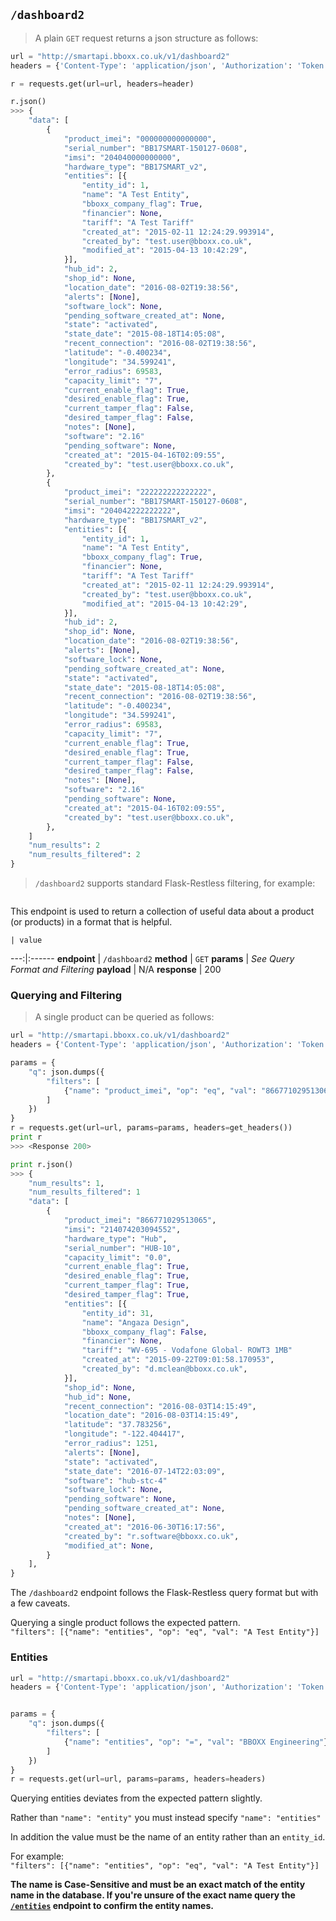 ## `/dashboard2`
> A plain `GET` request returns a json structure as follows:

```python
url = "http://smartapi.bboxx.co.uk/v1/dashboard2"
headers = {'Content-Type': 'application/json', 'Authorization': 'Token token=' + A_VALID_TOKEN}

r = requests.get(url=url, headers=header)

r.json()
>>> {
    "data": [
        {
            "product_imei": "000000000000000",
            "serial_number": "BB17SMART-150127-0608",
            "imsi": "204040000000000",
            "hardware_type": "BB17SMART_v2",
            "entities": [{
                "entity_id": 1, 
                "name": "A Test Entity",
                "bboxx_company_flag": True,
                "financier": None,
                "tariff": "A Test Tariff"
                "created_at": "2015-02-11 12:24:29.993914",
                "created_by": "test.user@bboxx.co.uk",
                "modified_at": "2015-04-13 10:42:29",
            }],
            "hub_id": 2,
            "shop_id": None,
            "location_date": "2016-08-02T19:38:56",
            "alerts": [None],
            "software_lock": None,
            "pending_software_created_at": None,
            "state": "activated",
            "state_date": "2015-08-18T14:05:08",
            "recent_connection": "2016-08-02T19:38:56",
            "latitude": "-0.400234",
            "longitude": "34.599241",
            "error_radius": 69583,
            "capacity_limit": "7",
            "current_enable_flag": True,
            "desired_enable_flag": True,
            "current_tamper_flag": False,
            "desired_tamper_flag": False,
            "notes": [None],
            "software": "2.16"
            "pending_software": None,
            "created_at": "2015-04-16T02:09:55",
            "created_by": "test.user@bboxx.co.uk",
        }, 
        {
            "product_imei": "222222222222222",
            "serial_number": "BB17SMART-150127-0608",
            "imsi": "204042222222222",
            "hardware_type": "BB17SMART_v2",
            "entities": [{
                "entity_id": 1, 
                "name": "A Test Entity",
                "bboxx_company_flag": True,
                "financier": None,
                "tariff": "A Test Tariff"
                "created_at": "2015-02-11 12:24:29.993914",
                "created_by": "test.user@bboxx.co.uk",
                "modified_at": "2015-04-13 10:42:29",
            }],
            "hub_id": 2,
            "shop_id": None,
            "location_date": "2016-08-02T19:38:56",
            "alerts": [None],
            "software_lock": None,
            "pending_software_created_at": None,
            "state": "activated",
            "state_date": "2015-08-18T14:05:08",
            "recent_connection": "2016-08-02T19:38:56",
            "latitude": "-0.400234",
            "longitude": "34.599241",
            "error_radius": 69583,
            "capacity_limit": "7",
            "current_enable_flag": True,
            "desired_enable_flag": True,
            "current_tamper_flag": False,
            "desired_tamper_flag": False,
            "notes": [None],
            "software": "2.16"
            "pending_software": None,
            "created_at": "2015-04-16T02:09:55",
            "created_by": "test.user@bboxx.co.uk",
        }, 
    ]
    "num_results": 2
    "num_results_filtered": 2
}
```

> `/dashboard2` supports standard Flask-Restless filtering, for example:

```python

```

This endpoint is used to return a collection of useful data about a product (or products) in a format that is helpful. 

    | value 
---:|:------
__endpoint__ | `/dashboard2`
__method__ | `GET`
__params__ | _See Query Format and Filtering_
__payload__ | N/A
__response__ | 200

### Querying and Filtering

> A single product can be queried as follows:

```python
url = "http://smartapi.bboxx.co.uk/v1/dashboard2"
headers = {'Content-Type': 'application/json', 'Authorization': 'Token token=' + A_VALID_TOKEN}

params = {
    "q": json.dumps({
        "filters": [
            {"name": "product_imei", "op": "eq", "val": "866771029513065"}
        ]
    })
}
r = requests.get(url=url, params=params, headers=get_headers())
print r
>>> <Response 200>

print r.json()
>>> {
    "num_results": 1,
    "num_results_filtered": 1
    "data": [
        {
            "product_imei": "866771029513065",
            "imsi": "214074203094552",
            "hardware_type": "Hub",
            "serial_number": "HUB-10",
            "capacity_limit": "0.0",
            "current_enable_flag": True,
            "desired_enable_flag": True,
            "current_tamper_flag": True,
            "desired_tamper_flag": True,
            "entities": [{
                "entity_id": 31, 
                "name": "Angaza Design", 
                "bboxx_company_flag": False,
                "financier": None,
                "tariff": "WV-695 - Vodafone Global- ROWT3 1MB"
                "created_at": "2015-09-22T09:01:58.170953",
                "created_by": "d.mclean@bboxx.co.uk",
            }],
            "shop_id": None,
            "hub_id": None,
            "recent_connection": "2016-08-03T14:15:49",
            "location_date": "2016-08-03T14:15:49",
            "latitude": "37.783256",
            "longitude": "-122.404417",
            "error_radius": 1251,
            "alerts": [None],
            "state": "activated",
            "state_date": "2016-07-14T22:03:09",
            "software": "hub-stc-4"
            "software_lock": None,
            "pending_software": None,
            "pending_software_created_at": None,
            "notes": [None],
            "created_at": "2016-06-30T16:17:56",
            "created_by": "r.software@bboxx.co.uk",
            "modified_at": None,
        }
    ],
}
```

The `/dashboard2` endpoint follows the Flask-Restless query format but with a few caveats. 

Querying a single product follows the expected pattern.  
`"filters": [{"name": "entities", "op": "eq", "val": "A Test Entity"}]` 

### Entities

```python
url = "http://smartapi.bboxx.co.uk/v1/dashboard2"
headers = {'Content-Type': 'application/json', 'Authorization': 'Token token=' + A_VALID_TOKEN}


params = {
    "q": json.dumps({
        "filters": [
            {"name": "entities", "op": "=", "val": "BBOXX Engineering"}
        ]
    })
}
r = requests.get(url=url, params=params, headers=headers)
```

Querying entities deviates from the expected pattern slightly. 

Rather than `"name": "entity"` you must instead specify `"name": "entities"`  

In addition the value must be the name of an entity rather than an `entity_id`.  

For example:  
`"filters": [{"name": "entities", "op": "eq", "val": "A Test Entity"}]`

__<aside class="warning">The name is Case-Sensitive and must be an exact match of the entity name in the database. If you're unsure of the exact name query the <a href=#/entities>`/entities`</a> endpoint to confirm the entity names.</aside>__


